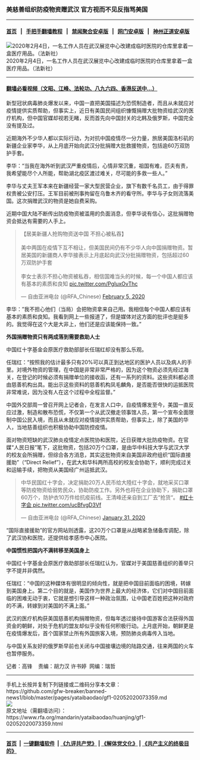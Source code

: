 ### 美慈善组织防疫物资赠武汉  官方视而不见反指骂美国
------------------------

#### [首页](https://github.com/gfw-breaker/banned-news1/blob/master/README.md) &nbsp;&nbsp;|&nbsp;&nbsp; [手把手翻墙教程](https://github.com/gfw-breaker/guides/wiki) &nbsp;&nbsp;|&nbsp;&nbsp; [禁闻聚合安卓版](https://github.com/gfw-breaker/bn-android) &nbsp;&nbsp;|&nbsp;&nbsp; [网门安卓版](https://github.com/oGate2/oGate) &nbsp;&nbsp;|&nbsp;&nbsp; [神州正道安卓版](https://github.com/SzzdOgate/update) 



<div id="headerimg">
 <img alt="2020年2月4日，一名工作人员在武汉展览中心改建成临时医院的仓库里拿着一盒医疗用品。（法新社）" src="https://www.rfa.org/mandarin/yataibaodao/huanjing/gf1-02052020073359.html/000_1OP73I.jpg/@@images/258d26da-75b6-4b3a-81ba-dc1a3805bce2.jpeg" title="2020年2月4日，一名工作人员在武汉展览中心改建成临时医院的仓库里拿着一盒医疗用品。（法新社）"/>
 <div id="headerimgcontents">
  <div id="headerimgcaption">
   <span>
    2020年2月4日，一名工作人员在武汉展览中心改建成临时医院的仓库里拿着一盒医疗用品。（法新社）
   </span>
   <!-- zoomattribute -->
  </div>
  <!-- headerimgcaption -->
 </div>
 <!-- headerimagecontents -->
</div>

<hr/>


#### [翻墙必看视频（文昭、江峰、法轮功、八九六四、香港反送中...）](https://github.com/gfw-breaker/banned-news1/blob/master/pages/link3.md)

<div id="storytext">
 <div>
  <div class="slot_header">
  </div>
 </div>
 <p>
  新型冠状病毒肺炎爆发以来，中国一直把美国描述为恐慌制造者，而且从未就应对疫情提供实质帮助，但事实上，近日有美国民间组织慷慨捐赠大批物资给武汉的医疗机构，但中国官媒却视若无睹，反而首先向中国封关的北韩及俄罗斯，中国完全没有提及过。
 </p>
 <p>
  近期海外不少华人都以实际行动，为对抗中国疫情尽一分力量，旅居美国洛杉矶的新疆企业家李华，从上月底开始向武汉分批捐赠大批救援物资，包括逾60万双防护手套。
 </p>
 <p>
 </p>
 <p>
 </p>
 <p>
  李华：“当我在海外听到武汉严重疫情后，心情非常沉重，祖国有难，匹夫有责，我希望能尽个人所能，帮助湖北疫区渡过难关，尽可能的多救一些人。”
 </p>
 <p>
  李华与丈夫王军本来在新疆经营一家大型民营企业，旗下有数千名员工，由于得罪权贵被公安打压。王军目前被刑事拘留在乌鲁木齐的看守所。李华与子女则流落美国。这次捐赠武汉的物资是她自费采购。
 </p>
 <p>
  近期中国大陆不断传出防疫物资被滥用的负面消息，但李华说有信心，这批捐赠物资会抵达有需要的人手上。
 </p>
 <p>
 </p>
 <blockquote class="twitter-tweet">
  <p dir="ltr">
   【居美新疆人抢购物资送中国 不担心被私吞】
   <br/>
   <br/>
   美中两国在疫情下互不相让，但美国民间仍有不少华人向中国捐赠物资。暂居美国的新疆商人李华接表示上月底起向武汉分批捐赠物资，包括超过60万双防护手套
   <br/>
   <br/>
   李女士表示不担心物资被私吞，相信国难当头的时候，每一个中国人都应该有基本的素质和良知
   <a href="https://t.co/PgIuxOvThc">
    pic.twitter.com/PgIuxOvThc
   </a>
  </p>
  — 自由亚洲电台 (@RFA_Chinese)
  <a href="https://twitter.com/RFA_Chinese/status/1224994625410125825?ref_src=twsrc%5Etfw">
   February 5, 2020
  </a>
 </blockquote>
 <p>
 </p>
 <p>
  李华：”我不担心他们（当局）会把物资拿来自己用。我相信每个中国人都应该有基本的素质和良知。我看到网上一些报道了，但是媒体对这方面的批评也是挺多的。我觉得在这个大是大非上，他们还是应该能保持一致。”
 </p>
 <p>
  <b>
   外国捐赠物资只有两成落到需要救助人士
  </b>
 </p>
 <p>
  中国红十字基金会原医疗救助部部长任瑞红却没有那么乐观。
 </p>
 <p>
  任瑞红：“按照我的估计最多只有20%可以真正到达地区的医护人员以及病人的手里。对境外物资的管理，在中国是非常非常严格的，因为这个物资必须先经过海关，在登记的时候必须有捐赠单位的接收函，还有一系列的资料。这些资料都必须由慈善机构出具。能出示这些资料的慈善机构凤毛麟角，是否能否很快的运抵医院非常难说，因为没有人在这个过程中全程监督。”
 </p>
 <p>
  中国外交部周一曾召开网上记者会，在发言人口中，自疫情爆发至今，美国一直反应过激，制造和散布恐慌，不仅第一个从武汉撤走领事馆人员，第一个宣布全面限制中国公民入境，而且从未就应对疫情提供实质帮助，但事实上，除了美国的华人，当地慈善组织也积极协助中国防控疫情。
 </p>
 <p>
  面对物资短缺的武汉肺炎疫情定点医院协和医院，近日获赠大批防疫物资。在官媒“人民日报”笔下，这批物资，包括20万个口罩，是由华中科技大学与武汉大学的校友会所捐赠，但综合各方消息，其实这批物资来自美国非政府组织“国际直接援助”（“Direct Relief”），在武大和华科两所高校的校友会协助下，顺利完成过关和运输手续，把物资从美国经广州运抵武汉。
 </p>
 <p>
 </p>
 <blockquote class="twitter-tweet">
  <p dir="ltr">
   中华民国红十字会，决定捐助20万人民币给大陸红十字会，就地采买口罩等防疫物资给弱势民众，协助防疫工作。另外也将在企业协助下，捐助口罩60万个，防护衣10万件给抗疫前线。王清峰还亲自到工厂去“抢货“。
   <a href="https://twitter.com/hashtag/%E7%BA%A2%E5%8D%81%E5%AD%97%E4%BC%9A?src=hash&amp;ref_src=twsrc%5Etfw">
    #红十字会
   </a>
   <a href="https://t.co/ucBfvgD3Vf">
    pic.twitter.com/ucBfvgD3Vf
   </a>
  </p>
  — 自由亚洲电台 (@RFA_Chinese)
  <a href="https://twitter.com/RFA_Chinese/status/1223211771151863810?ref_src=twsrc%5Etfw">
   January 31, 2020
  </a>
 </blockquote>
 <p>
 </p>
 <p>
  “国际直接援助”的官方网站则透露，这20万个口罩是从战略紧急储备库调配，除了武汉协和医院，还提供给孝感市中心医院。
 </p>
 <p>
  <b>
   中国惯性把国内不满转移至美国身上
  </b>
 </p>
 <p>
  中国红十字基金会原医疗救助部部长任瑞红认为，官媒对于美国慈善组织的善举只字不提并非偶然。
 </p>
 <p>
  任瑞红：“中国的这种媒体有很明显的倾向性，就是把中国目前面临的困境，转嫁到美国身上。第二个目的就是，美国作为世界上最大的经济体，它们对中国目前面临的困难无动于衷，它就是想引导这样一种政治氛围，让中国老百姓把这种对政府的不满，转嫁到对美国的不满上面。”
 </p>
 <p>
  武汉的医疗机构获美国慈善机构捐赠物资，但每年透过接待中国游客合法获得外国资金的朝鲜，对处于危机的盟友却似乎没有任何积极行动。上月底开始，朝鲜更是在疫情爆发后，首个国家禁止所有外国旅客入境，预防肺炎病毒传入当地。
 </p>
 <p>
  与中国关系友好的俄罗斯早前也关闭与中国接壤边境的陆路交通，往来两国的火车也暂停服务。
 </p>
 <p>
 </p>
 <p>
  记者：高锋    责编：胡力汉 许书婷  网编：瑞哲
 </p>
</div>

<hr/>
手机上长按并复制下列链接或二维码分享本文章：<br/>
https://github.com/gfw-breaker/banned-news1/blob/master/pages/yataibaodao/gf1-02052020073359.md <br/>
<a href='https://github.com/gfw-breaker/banned-news1/blob/master/pages/yataibaodao/gf1-02052020073359.md'><img src='https://github.com/gfw-breaker/banned-news1/blob/master/pages/yataibaodao/gf1-02052020073359.md.png'/></a> <br/>
原文地址（需翻墙访问）：https://www.rfa.org/mandarin/yataibaodao/huanjing/gf1-02052020073359.html


------------------------
#### [首页](https://github.com/gfw-breaker/banned-news1/blob/master/README.md) &nbsp;|&nbsp; [一键翻墙软件](https://github.com/gfw-breaker/nogfw/blob/master/README.md) &nbsp;| [《九评共产党》](https://github.com/gfw-breaker/9ping.md/blob/master/README.md#九评之一评共产党是什么) | [《解体党文化》](https://github.com/gfw-breaker/jtdwh.md/blob/master/README.md) | [《共产主义的终极目的》](https://github.com/gfw-breaker/gczydzjmd.md/blob/master/README.md)


<img src='http://gfw-breaker.win/banned-news/pages/yataibaodao/gf1-02052020073359.md' width='0px' height='0px'/>